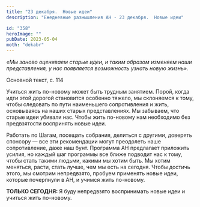 ```yaml
---
title: "23 декабря.  Новые идеи"
description: "Ежедневные размышления АН - 23 декабря.  Новые идеи"

id: "358"
heroImage: ""
pubDate: 2023-05-04
moth: "dekabr"
---
```


_«Мы заново оцениваем старые идеи, и таким образом изменяем наши
представления, у нас появляется возможность узнать новую жизнь»._

Основной текст, с. 114

Учиться жить по-новому может быть трудным занятием. Порой, когда идти этой
дорогой становится особенно тяжело, мы склоняемся к тому, чтобы следовать по
пути наименьшего сопротивления и жить, основываясь на наших старых
представлениях. Мы забываем, что старые идеи убивали нас. Чтобы жить по-новому
нам необходимо без предвзятости воспринять новые идеи.

Работать по Шагам, посещать собрания, делиться с другими, доверять спонсору —
все эти рекомендации могут преодолеть наше сопротивление, даже наш бунт.
Программа АН предлагает приложить усилия, но каждый шаг программы все ближе
подводит нас к тому, чтобы стать такими людьми, какими мы хотим быть. Мы хотим
меняться, расти, стать лучше, чем мы есть на сегодня. Чтобы достичь этого, мы
смотрим непредвзято, пробуем применять новые идеи, которые почерпнули в АН, и
учимся жить по-новому.

**ТОЛЬКО СЕГОДНЯ:** Я буду непредвзято воспринимать новые идеи и учиться жить
по-новому.

